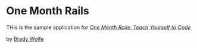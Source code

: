 # One Month Rails

THis is the sample application for
[*One Month Rails: Teach Yourself to Code*](http://onemonthrails.com)

by [Brady Wolfe](http://bradywolfe.com)